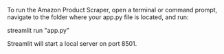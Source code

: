 To run the Amazon Product Scraper, open a terminal or command prompt, navigate to the folder where your app.py file is located, and run:

streamlit run "app.py"

Streamlit will start a local server on port 8501.